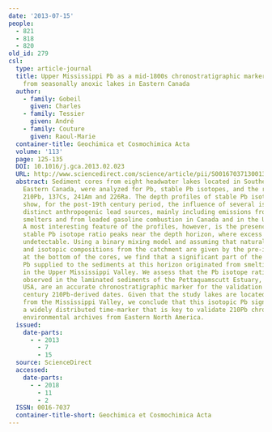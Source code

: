 ```yaml
---
date: '2013-07-15'
people:
  - 821
  - 818
  - 820
old_id: 279
csl:
  type: article-journal
  title: Upper Mississippi Pb as a mid-1800s chronostratigraphic marker in sediments
    from seasonally anoxic lakes in Eastern Canada
  author:
    - family: Gobeil
      given: Charles
    - family: Tessier
      given: André
    - family: Couture
      given: Raoul-Marie
  container-title: Geochimica et Cosmochimica Acta
  volume: '113'
  page: 125-135
  DOI: 10.1016/j.gca.2013.02.023
  URL: http://www.sciencedirect.com/science/article/pii/S0016703713001336
  abstract: Sediment cores from eight headwater lakes located in Southern Québec,
    Eastern Canada, were analyzed for Pb, stable Pb isotopes, and the radioelements
    210Pb, 137Cs, 241Am and 226Ra. The depth profiles of stable Pb isotope ratios
    show, for the post-19th century period, the influence of several isotopically
    distinct anthropogenic lead sources, mainly including emissions from two Canadian
    smelters and from leaded gasoline combustion in Canada and in the United States.
    A most interesting feature of the profiles, however, is the presence of sharp
    stable Pb isotope ratio peaks near the depth horizon, where excess 210Pb becomes
    undetectable. Using a binary mixing model and assuming that natural Pb concentrations
    and isotopic compositions from the catchment are given by the pre-industrial sediments
    at the bottom of the cores, we find that a significant part of the anthropogenic
    Pb supplied to the sediments at this horizon originated from smelting activities
    in the Upper Mississippi Valley. We assess that the Pb isotope ratio peaks, also
    observed in the laminated sediments of the Pettaquamscutt Estuary, Rhode Island,
    USA, are an accurate chronostratigraphic marker for the validation of mid-19th
    century 210Pb-derived dates. Given that the study lakes are located up to 2000km
    from the Mississippi Valley, we conclude that this isotopic Pb signal provides
    a widely distributed time-marker that is key to validate 210Pb chronologies in
    environmental archives from Eastern North America.
  issued:
    date-parts:
      - - 2013
        - 7
        - 15
  source: ScienceDirect
  accessed:
    date-parts:
      - - 2018
        - 11
        - 2
  ISSN: 0016-7037
  container-title-short: Geochimica et Cosmochimica Acta
---
```

